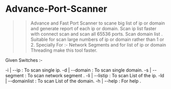 # Advance-Port-Scanner
>> Advance and Fast Port Scanner to scane big list of ip or domain and generate report of each ip or domain. 
>> Scan ip list faster with connect scan and scan all 65536 ports.
>> Scan domain list .
>> Suitable for scan large numbers of ip or domain rather than 1 or 2.
>> Specially For :- Network Segments and for list of ip or domain
>> Threading make this tool faster.

Given Switches :- 

  -i   | --ip           : To scan single ip.
  -d   | --domain       : To scan single domain.
  -s   | --segment      : To scan network segment .
  -li  | --listip       : To scan List of the ip.
  -ld  | --domainlist   : To scan List of the domain.
  -h   | --help         : For help .
  
  
